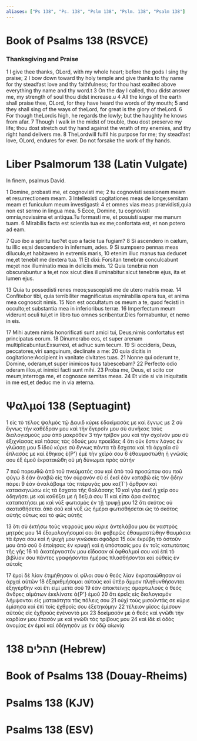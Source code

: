 ```yaml
---
aliases: ["Ps 138", "Ps. 138", "Pslm 138", "Pslm. 138", "Psalm 138"]
---
```



# Book of Psalms 138 (RSVCE)

### Thanksgiving and Praise
1 I give thee thanks, OLord, with my whole heart; before the gods I sing thy praise;
2 I bow down toward thy holy temple and give thanks to thy name for thy steadfast love and thy faithfulness; for thou hast exalted above everything thy name and thy word.t
3 On the day I called, thou didst answer me, my strength of soul thou didst increase.u
4 All the kings of the earth shall praise thee, OLord, for they have heard the words of thy mouth;
5 and they shall sing of the ways of theLord, for great is the glory of theLord.
6 For though theLordis high, he regards the lowly; but the haughty he knows from afar.
7 Though I walk in the midst of trouble, thou dost preserve my life; thou dost stretch out thy hand against the wrath of my enemies, and thy right hand delivers me.
8 TheLordwill fulfil his purpose for me; thy steadfast love, OLord, endures for ever. Do not forsake the work of thy hands.


# Liber Psalmorum 138 (Latin Vulgate)

 In finem, psalmus David.

1 Domine, probasti me, et cognovisti me;
2 tu cognovisti sessionem meam et resurrectionem meam.
3 Intellexisti cogitationes meas de longe;semitam meam et funiculum meum investigasti:
4 et omnes vias meas prævidisti,quia non est sermo in lingua mea.
5 Ecce, Domine, tu cognovisti omnia,novissima et antiqua.Tu formasti me, et posuisti super me manum tuam.
6 Mirabilis facta est scientia tua ex me;confortata est, et non potero ad eam.

7 Quo ibo a spiritu tuo?et quo a facie tua fugiam?
8 Si ascendero in cælum, tu illic es;si descendero in infernum, ades.
9 Si sumpsero pennas meas diluculo,et habitavero in extremis maris,
10 etenim illuc manus tua deducet me,et tenebit me dextera tua.
11 Et dixi: Forsitan tenebræ conculcabunt me;et nox illuminatio mea in deliciis meis.
12 Quia tenebræ non obscurabuntur a te,et nox sicut dies illuminabitur:sicut tenebræ ejus, ita et lumen ejus.

13 Quia tu possedisti renes meos;suscepisti me de utero matris meæ.
14 Confitebor tibi, quia terribiliter magnificatus es;mirabilia opera tua, et anima mea cognoscit nimis.
15 Non est occultatum os meum a te, quod fecisti in occulto;et substantia mea in inferioribus terræ.
16 Imperfectum meum viderunt oculi tui,et in libro tuo omnes scribentur.Dies formabuntur, et nemo in eis.

17 Mihi autem nimis honorificati sunt amici tui, Deus;nimis confortatus est principatus eorum.
18 Dinumerabo eos, et super arenam multiplicabuntur.Exsurrexi, et adhuc sum tecum.
19 Si occideris, Deus, peccatores,viri sanguinum, declinate a me:
20 quia dicitis in cogitatione:Accipient in vanitate civitates tuas.
21 Nonne qui oderunt te, Domine, oderam,et super inimicos tuos tabescebam?
22 Perfecto odio oderam illos,et inimici facti sunt mihi.
23 Proba me, Deus, et scito cor meum;interroga me, et cognosce semitas meas.
24 Et vide si via iniquitatis in me est,et deduc me in via æterna.


# Ψαλμοί 138 (Septuagint)

1 εἰς τὸ τέλος ψαλμὸς τῷ Δαυιδ κύριε ἐδοκίμασάς με καὶ ἔγνως με
2 σὺ ἔγνως τὴν καθέδραν μου καὶ τὴν ἔγερσίν μου σὺ συνῆκας τοὺς διαλογισμούς μου ἀπὸ μακρόθεν
3 τὴν τρίβον μου καὶ τὴν σχοῖνόν μου σὺ ἐξιχνίασας καὶ πάσας τὰς ὁδούς μου προεῖδες
4 ὅτι οὐκ ἔστιν λόγος ἐν γλώσσῃ μου
5 ἰδού κύριε σὺ ἔγνως πάντα τὰ ἔσχατα καὶ τὰ ἀρχαῖα σὺ ἔπλασάς με καὶ ἔθηκας ἐ{P'} ἐμὲ τὴν χεῖρά σου
6 ἐθαυμαστώθη ἡ γνῶσίς σου ἐξ ἐμοῦ ἐκραταιώθη οὐ μὴ δύνωμαι πρὸς αὐτήν

7 ποῦ πορευθῶ ἀπὸ τοῦ πνεύματός σου καὶ ἀπὸ τοῦ προσώπου σου ποῦ φύγω
8 ἐὰν ἀναβῶ εἰς τὸν οὐρανόν σὺ εἶ ἐκεῖ ἐὰν καταβῶ εἰς τὸν ᾅδην πάρει
9 ἐὰν ἀναλάβοιμι τὰς πτέρυγάς μου κα{T'} ὄρθρον καὶ κατασκηνώσω εἰς τὰ ἔσχατα τῆς θαλάσσης
10 καὶ γὰρ ἐκεῖ ἡ χείρ σου ὁδηγήσει με καὶ καθέξει με ἡ δεξιά σου
11 καὶ εἶπα ἄρα σκότος καταπατήσει με καὶ νὺξ φωτισμὸς ἐν τῇ τρυφῇ μου
12 ὅτι σκότος οὐ σκοτισθήσεται ἀπὸ σοῦ καὶ νὺξ ὡς ἡμέρα φωτισθήσεται ὡς τὸ σκότος αὐτῆς οὕτως καὶ τὸ φῶς αὐτῆς

13 ὅτι σὺ ἐκτήσω τοὺς νεφρούς μου κύριε ἀντελάβου μου ἐκ γαστρὸς μητρός μου
14 ἐξομολογήσομαί σοι ὅτι φοβερῶς ἐθαυμαστώθην θαυμάσια τὰ ἔργα σου καὶ ἡ ψυχή μου γινώσκει σφόδρα
15 οὐκ ἐκρύβη τὸ ὀστοῦν μου ἀπὸ σοῦ ὃ ἐποίησας ἐν κρυφῇ καὶ ἡ ὑπόστασίς μου ἐν τοῖς κατωτάτοις τῆς γῆς
16 τὸ ἀκατέργαστόν μου εἴδοσαν οἱ ὀφθαλμοί σου καὶ ἐπὶ τὸ βιβλίον σου πάντες γραφήσονται ἡμέρας πλασθήσονται καὶ οὐθεὶς ἐν αὐτοῖς

17 ἐμοὶ δὲ λίαν ἐτιμήθησαν οἱ φίλοι σου ὁ θεός λίαν ἐκραταιώθησαν αἱ ἀρχαὶ αὐτῶν
18 ἐξαριθμήσομαι αὐτούς καὶ ὑπὲρ ἄμμον πληθυνθήσονται ἐξηγέρθην καὶ ἔτι εἰμὶ μετὰ σοῦ
19 ἐὰν ἀποκτείνῃς ἁμαρτωλούς ὁ θεός ἄνδρες αἱμάτων ἐκκλίνατε ἀ{P'} ἐμοῦ
20 ὅτι ἐρεῖς εἰς διαλογισμόν λήμψονται εἰς ματαιότητα τὰς πόλεις σου
21 οὐχὶ τοὺς μισοῦντάς σε κύριε ἐμίσησα καὶ ἐπὶ τοῖς ἐχθροῖς σου ἐξετηκόμην
22 τέλειον μῖσος ἐμίσουν αὐτούς εἰς ἐχθροὺς ἐγένοντό μοι
23 δοκίμασόν με ὁ θεός καὶ γνῶθι τὴν καρδίαν μου ἔτασόν με καὶ γνῶθι τὰς τρίβους μου
24 καὶ ἰδὲ εἰ ὁδὸς ἀνομίας ἐν ἐμοί καὶ ὁδήγησόν με ἐν ὁδῷ αἰωνίᾳ


# 138 תהלים (Hebrew)


# Book of Psalms 138 (Douay-Rheims)


# Psalms 138 (KJV)


# Psalms 138 (ESV)

